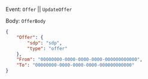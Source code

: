 Event: `Offer` || `UpdateOffer`

Body: `OfferBody`

```json
{
    "Offer": {
        "sdp": "sdp",
        "type": "offer"
    },
    "From": "00000000-0000-0000-0000-000000000000",
    "To": "00000000-0000-0000-0000-000000000000"
}
```
